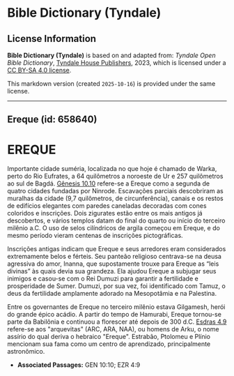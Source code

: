 # Bible Dictionary (Tyndale)

## License Information

**Bible Dictionary (Tyndale)** is based on and adapted from: _Tyndale Open Bible Dictionary_, [Tyndale House Publishers](https://tyndaleopenresources.com/), 2023, which is licensed under a [CC BY-SA 4.0 license](https://creativecommons.org/licenses/by-sa/4.0/legalcode.en).

This markdown version (created `2025-10-16`) is provided under the same license.



--------------------------------

## Ereque (id: 658640)

EREQUE
======

Importante cidade suméria, localizada no que hoje é chamado de Warka, perto do Rio Eufrates, a 64 quilômetros a noroeste de Ur e 257 quilômetros ao sul de Bagdá. [Gênesis 10\.10](https://ref.ly/Gen10:10) refere\-se a Ereque como a segunda de quatro cidades fundadas por Ninrode. Escavações parciais descobriram as muralhas da cidade (9,7 quilômetros, de circunferência), canais e os restos de edifícios elegantes com paredes caneladas decoradas com cones coloridos e inscrições. Dois zigurates estão entre os mais antigos já descobertos, e vários templos datam do final do quarto ou início do terceiro milênio a.C. O uso de selos cilíndricos de argila começou em Ereque, e do mesmo período vieram centenas de inscrições pictográficas.

Inscrições antigas indicam que Ereque e seus arredores eram considerados extremamente belos e férteis. Seu panteão religioso centrava\-se na deusa agressiva do amor, Inanna, que supostamente trouxe para Ereque as “leis divinas” às quais devia sua grandeza. Ela ajudou Ereque a subjugar seus inimigos e casou\-se com o Rei Dumuzi para garantir a fertilidade e prosperidade de Sumer. Dumuzi, por sua vez, foi identificado com Tamuz, o deus da fertilidade amplamente adorado na Mesopotâmia e na Palestina.

Entre os governantes de Ereque no terceiro milênio estava Gilgamesh, herói do grande épico acádio. A partir do tempo de Hamurabi, Ereque tornou\-se parte da Babilônia e continuou a florescer até depois de 300 d.C. [Esdras 4\.9](https://ref.ly/Ezra4:9) refere\-se aos "arquevitas" (ARC, ARA, NAA), ou homens de Arku, o nome assírio do qual deriva o hebraico "Ereque". Estrabão, Ptolomeu e Plínio mencionam sua fama como um centro de aprendizado, principalmente astronômico.

* **Associated Passages:** GEN 10:10; EZR 4:9

